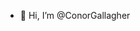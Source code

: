 - 👋 Hi, I’m @ConorGallagher

<!---
ConorGallagher/ConorGallagher is a ✨ special ✨ repository because its `README.md` (this file) appears on your GitHub profile.
You can click the Preview link to take a look at your changes.
--->
